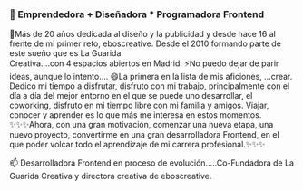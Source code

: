 ### 👋 Emprendedora + Diseñadora * Programadora Frontend
💬Más de 20 años dedicada al diseño y la publicidad y desde hace 16 al frente de mi primer reto, eboscreative. Desde el 2010 formando parte de este sueño que es La Guarida  
  Creativa….con 4 espacios abiertos en Madrid.
⚡No puedo dejar de parir ideas, aunque lo intento…. 
😄La primera en la lista de mis aficiones, …crear. Dedico mi tiempo a disfrutar, disfruto con mi trabajo, principalmente con el día a día del mejor entorno en el que se puede uno desarrollar, el coworking, disfruto en mi tiempo libre con mi familia y amigos. Viajar, conocer y aprender es lo que más me interesa en estos momentos.
✨✨✨Ahora, con una gran motivación, comenzar una nueva etapa, una nuevo proyecto, convertirme en una gran desarrolladora Frontend, en el que poder volcar todo el aprendizaje de mi carrera profesional.✨✨✨

📫 Desarrolladora Frontend en proceso de evolución.....Co-Fundadora de La Guarida Creativa y directora creativa de eboscreative.



<!--
**luciaenriquezbos/luciaenriquezbos** is a ✨ _special_ ✨ repository because its `README.md` (this file) appears on your GitHub profile.

Here are some ideas to get you started:

- 🔭 I’m currently working on ...
- 🌱 I’m currently learning ...
- 👯 I’m looking to collaborate on ...
- 🤔 I’m looking for help with ...
- 💬 Ask me about ...
- 📫 How to reach me: ...
- 😄 Pronouns: ...
- ⚡ Fun fact: ...
-->
